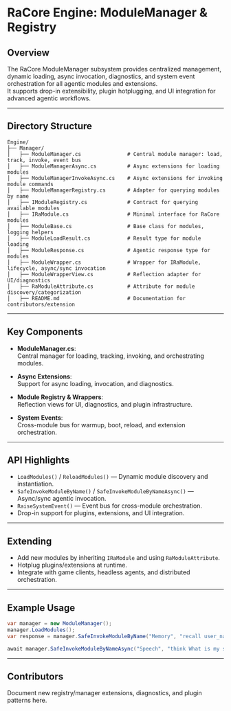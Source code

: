 # RaCore Engine: ModuleManager & Registry

## Overview

The RaCore ModuleManager subsystem provides centralized management, dynamic loading, async invocation, diagnostics, and system event orchestration for all agentic modules and extensions.  
It supports drop-in extensibility, plugin hotplugging, and UI integration for advanced agentic workflows.

---

## Directory Structure

```
Engine/
├── Manager/
│   ├── ModuleManager.cs               # Central module manager: load, track, invoke, event bus
│   ├── ModuleManagerAsync.cs          # Async extensions for loading modules
│   ├── ModuleManagerInvokeAsync.cs    # Async extensions for invoking module commands
│   ├── ModuleManagerRegistry.cs       # Adapter for querying modules by name
│   ├── IModuleRegistry.cs             # Contract for querying available modules
│   ├── IRaModule.cs                   # Minimal interface for RaCore modules
│   ├── ModuleBase.cs                  # Base class for modules, logging helpers
│   ├── ModuleLoadResult.cs            # Result type for module loading
│   ├── ModuleResponse.cs              # Agentic response type for modules
│   ├── ModuleWrapper.cs               # Wrapper for IRaModule, lifecycle, async/sync invocation
│   ├── ModuleWrapperView.cs           # Reflection adapter for UI/diagnostics
│   ├── RaModuleAttribute.cs           # Attribute for module discovery/categorization
│   ├── README.md                      # Documentation for contributors/extension
```

---

## Key Components

- **ModuleManager.cs**:  
  Central manager for loading, tracking, invoking, and orchestrating modules.

- **Async Extensions**:  
  Support for async loading, invocation, and diagnostics.

- **Module Registry & Wrappers**:  
  Reflection views for UI, diagnostics, and plugin infrastructure.

- **System Events**:  
  Cross-module bus for warmup, boot, reload, and extension orchestration.

---

## API Highlights

- `LoadModules()` / `ReloadModules()` — Dynamic module discovery and instantiation.
- `SafeInvokeModuleByName()` / `SafeInvokeModuleByNameAsync()` — Async/sync agentic invocation.
- `RaiseSystemEvent()` — Event bus for cross-module orchestration.
- Drop-in support for plugins, extensions, and UI integration.

---

## Extending

- Add new modules by inheriting `IRaModule` and using `RaModuleAttribute`.
- Hotplug plugins/extensions at runtime.
- Integrate with game clients, headless agents, and distributed orchestration.

---

## Example Usage

```csharp
var manager = new ModuleManager();
manager.LoadModules();
var response = manager.SafeInvokeModuleByName("Memory", "recall user_name");

await manager.SafeInvokeModuleByNameAsync("Speech", "think What is my status?");
```

---

## Contributors

Document new registry/manager extensions, diagnostics, and plugin patterns here.
